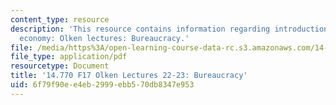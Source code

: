 ```yaml
---
content_type: resource
description: 'This resource contains information regarding introduction to political
  economy: Olken lectures: Bureaucracy.'
file: /media/https%3A/open-learning-course-data-rc.s3.amazonaws.com/14-770-introduction-to-political-economy-fall-2017/6f79f90ee4eb2999ebb570db8347e953_MIT14_770F17_lec22_23.pdf
file_type: application/pdf
resourcetype: Document
title: '14.770 F17 Olken Lectures 22-23: Bureaucracy'
uid: 6f79f90e-e4eb-2999-ebb5-70db8347e953
---
```

